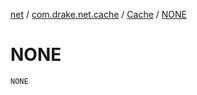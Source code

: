 [net](../../index.md) / [com.drake.net.cache](../index.md) / [Cache](index.md) / [NONE](./-n-o-n-e.md)

# NONE

`NONE`
